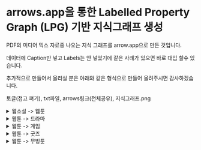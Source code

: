 # arrows.app을 통한 Labelled Property Graph (LPG) 기반 지식그래프 생성

PDF의 미디어 믹스 자료중 나오는 지식 그래프를 arrow.app으로 만든 것입니다.

데이터에 Caption만 넣고 Labels는 안 넣었기에 같은 사례가 있으면 바로 대입 할수 있습니다.


추가적으로 만들어서 올리실 분은 아래와 같은 형식으로 만들어 올려주시면 감사하겠습니다.

토글(접고 펴기), txt파일, arrows링크(전체공유), 지식그래프.png

<details>
<summary>웹소설 -> 웹툰</summary>
<div markdown="1">       
웹소설 - 웹툰 txt파일 다운
[WebNovel-Webtoon.txt](https://github.com/chunsejin/web-media-mix/files/8465291/WebNovel-Webtoon.txt)
  
웹소설 - 웹툰 arrows.app 공유
https://drive.google.com/file/d/17X-8BmjjvgHodqZy2Cw3wBSL2S4UriTd/view?usp=sharing

  
![미디어믹스(웹소설_웹툰)](https://user-images.githubusercontent.com/101037541/163104660-2f362981-6bc0-4a40-b0dc-a711fad7c531.png)


</div>
</details>

<details>
<summary>웹툰 -> 드라마</summary>
<div markdown="1">       
웹툰 - 드라마 txt파일 다운
[Webtoon-Drama.txt](https://github.com/chunsejin/web-media-mix/files/8465290/Webtoon-Drama.txt)

웹툰 - 드라마 arrows.app 공유
https://drive.google.com/file/d/1I7F1KFeB_4R-DS4CBcTkh6Gxv_x4GwJy/view?usp=sharing
  
  
![미디어 믹스(웹툰_드라마화)](https://user-images.githubusercontent.com/101037541/162769438-5043773a-5c68-4863-b738-1e2a711213f4.png)

</div>
</details>

<details>
<summary>웹툰 -> 게임</summary>
<div markdown="1">       
웹툰 - 게임 txt파일 다운
[Webtoon-Game.txt](https://github.com/chunsejin/web-media-mix/files/8465398/Webtoon-Game.txt)

웹툰 - 게임 arrows.app 공유
https://drive.google.com/file/d/1eUre4ByCuqIaSj3OkpjtYRBarg6ZqaFj/view?usp=sharing

  ![미디어믹스(웹툰_게임)](https://user-images.githubusercontent.com/100738390/163105524-4a6c7023-984a-4ae2-897a-3d1d466f2da8.png)

</div>
</details>


<details>
<summary>웹툰 -> 굿즈</summary>
<div markdown="1">       
웹툰 - 굿즈 txt파일 다운
[Webtoon-goods.txt](https://github.com/chunsejin/web-media-mix/files/8465448/Webtoon-goods.txt)

웹툰 - 굿즈 arrows.app 공유
 https://drive.google.com/file/d/1c_0UGraFQZ3ghRTrp9fqKDK-kTqmYhiO/view?usp=sharing   
  
  ![미디어 믹스(웹툰_굿즈)](https://user-images.githubusercontent.com/100738479/163104251-1913cfdd-e9dd-4b47-b999-7cdf6fb9e9f8.png)



</div>
</details>

<details>
<summary>웹툰 -> 무빙툰</summary>
<div markdown="1">       
웹툰 - 무빙툰 txt파일 다운
[Webtoon-Moving.txt](https://github.com/chunsejin/web-media-mix/files/8465924/Webtoon-Moving.txt)
  
웹툰 - 무빙툰 arrows.app 공유
https://drive.google.com/file/d/1zhyrFpBZJlTQjO738tFO5NM05vXuATKO/view?usp=sharing

 
![미디어 믹스(웹소설_웹툰)](https://user-images.githubusercontent.com/100738731/162783748-e3dd3986-c03e-46b5-94ae-9964a2401810.png)


</div>
</details>
